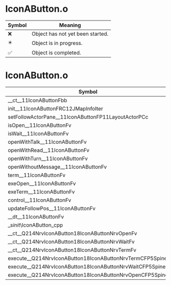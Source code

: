 # IconAButton.o
| Symbol | Meaning 
| ------------- | ------------- 
| :x: | Object has not yet been started. 
| :eight_pointed_black_star: | Object is in progress. 
| :white_check_mark: | Object is completed. 


# IconAButton.o
| Symbol | Decompiled? |
| ------------- | ------------- |
| __ct__11IconAButtonFbb | :x: |
| init__11IconAButtonFRC12JMapInfoIter | :x: |
| setFollowActorPane__11IconAButtonFP11LayoutActorPCc | :x: |
| isOpen__11IconAButtonFv | :x: |
| isWait__11IconAButtonFv | :x: |
| openWithTalk__11IconAButtonFv | :x: |
| openWithRead__11IconAButtonFv | :x: |
| openWithTurn__11IconAButtonFv | :x: |
| openWithoutMessage__11IconAButtonFv | :x: |
| term__11IconAButtonFv | :x: |
| exeOpen__11IconAButtonFv | :x: |
| exeTerm__11IconAButtonFv | :x: |
| control__11IconAButtonFv | :x: |
| updateFollowPos__11IconAButtonFv | :x: |
| __dt__11IconAButtonFv | :x: |
| __sinit_\IconAButton_cpp | :x: |
| __ct__Q214NrvIconAButton18IconAButtonNrvOpenFv | :x: |
| __ct__Q214NrvIconAButton18IconAButtonNrvWaitFv | :x: |
| __ct__Q214NrvIconAButton18IconAButtonNrvTermFv | :x: |
| execute__Q214NrvIconAButton18IconAButtonNrvTermCFP5Spine | :x: |
| execute__Q214NrvIconAButton18IconAButtonNrvWaitCFP5Spine | :x: |
| execute__Q214NrvIconAButton18IconAButtonNrvOpenCFP5Spine | :x: |
